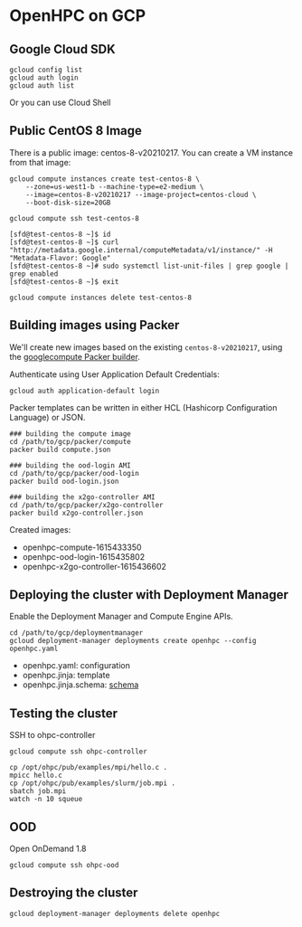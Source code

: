 # OpenHPC on GCP

## Google Cloud SDK

```
gcloud config list
gcloud auth login
gcloud auth list
```

Or you can use Cloud Shell

## Public CentOS 8 Image

There is a public image: centos-8-v20210217. You can create a VM instance from that image:

```
gcloud compute instances create test-centos-8 \
    --zone=us-west1-b --machine-type=e2-medium \
    --image=centos-8-v20210217 --image-project=centos-cloud \
    --boot-disk-size=20GB

gcloud compute ssh test-centos-8

[sfd@test-centos-8 ~]$ id
[sfd@test-centos-8 ~]$ curl "http://metadata.google.internal/computeMetadata/v1/instance/" -H "Metadata-Flavor: Google"
[sfd@test-centos-8 ~]# sudo systemctl list-unit-files | grep google | grep enabled
[sfd@test-centos-8 ~]$ exit

gcloud compute instances delete test-centos-8
```

## Building images using Packer

We'll create new images based on the existing `centos-8-v20210217`, using the [googlecompute Packer builder](https://www.packer.io/docs/builders/googlecompute).

Authenticate using User Application Default Credentials:

```
gcloud auth application-default login
```

Packer templates can be written in either HCL (Hashicorp Configuration Language) or JSON.

```
### building the compute image
cd /path/to/gcp/packer/compute
packer build compute.json

### building the ood-login AMI
cd /path/to/gcp/packer/ood-login
packer build ood-login.json

### building the x2go-controller AMI
cd /path/to/gcp/packer/x2go-controller
packer build x2go-controller.json
```

Created images:

* openhpc-compute-1615433350
* openhpc-ood-login-1615435802
* openhpc-x2go-controller-1615436602

## Deploying the cluster with Deployment Manager

Enable the Deployment Manager and Compute Engine APIs.

```
cd /path/to/gcp/deploymentmanager
gcloud deployment-manager deployments create openhpc --config openhpc.yaml
```

* openhpc.yaml: configuration
* openhpc.jinja: template
* openhpc.jinja.schema: [schema](https://cloud.google.com/deployment-manager/docs/configuration/templates/using-schemas)

## Testing the cluster

SSH to ohpc-controller

```
gcloud compute ssh ohpc-controller

cp /opt/ohpc/pub/examples/mpi/hello.c .
mpicc hello.c
cp /opt/ohpc/pub/examples/slurm/job.mpi .
sbatch job.mpi
watch -n 10 squeue
```

## OOD

Open OnDemand 1.8

```
gcloud compute ssh ohpc-ood
```

## Destroying the cluster

```
gcloud deployment-manager deployments delete openhpc
```
